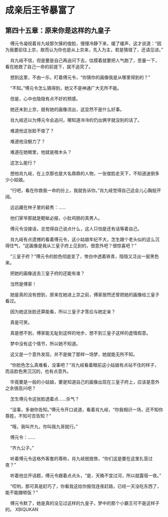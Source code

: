 # 成亲后王爷暴富了 
 ## 第四十五章：原来你是这样的九皇子
     傅元令凝视着肖九岐那欠揍的俊脸，慢慢冷静下来，缓了缓声，这才说道：“因为我要前往上京，故而认为你也是从上京来，先入为主，若是猜错了，还请见谅。”

    肖九岐不信，但是要是自己再追问下去，估摸着就要把人气跑了，思量一下，看在她救了自己一命的前提下，就不追究了。

    想到这里，不由一乐，盯着傅元令，“你猜你的画像我是从哪里得到的？”

    “不知。”傅元令怎么猜得到，她又不是神通广大无所不能。

    但是，心中也隐隐有点不好的预感。

    她还未到上京，就有她的画像流出，这显然不是什么好事。

    肖九岐还以为傅元令会追问，哪知道冷冷的仍出俩字就没别的话了。

    难道他这张脸不俊了？

    难道他没魅力了？

    难道在她眼里，他就是根木头？

    这怎么能行？

    想他肖九岐，在上京那也是大名鼎鼎的人物，一张俊脸走天下，不知道迷倒多少小姑娘。

    “行吧，看在你救我一命的份上，我就告诉你。”肖九岐觉得自己这会儿心胸挺开阔。

    远远藏在林子里的裴秀：……

    他们家爷那就是睚眦必报，小肚鸡肠的真男人。

    傅元令没接话，总觉得自己说点什么，这人只怕是还有话等着自己。

    肖九岐有点遗憾的看着傅元令，这小姑娘年纪不大，怎生跟个老头似的这么沉得住气，“这画像是我从三皇子府上见到的，很意外吧？很惊喜吧？”

    “三皇子府？”傅元令的脸色彻底变了，惨白中透着铁青，隐隐又泛出一层黑色来。

    把她的画像送去三皇子府的还能有谁？

    当然是傅家！

    她是真的没有想到，原来在她进上京之前，傅家居然还曾把她的画像给三皇子看过。

    因为她这张脸还算能看，所以三皇子才答应与她定亲？

    真是可笑。

    真是想不到，傅家能无耻到这样的地步，想不到三皇子这样的虚情假意。

    梦中没有这个情节，所以她不知道。

    这又是一个意外发现，并不是做了那样一场梦，她就能无所不知。

    “你脸色怎么真难看，没事吧？”肖九岐看着眼前这小姑娘有点站不住的样子，而且脸色黑沉沉的，也有点意外。

    毕竟要是一般的小姑娘，要是知道自己的画像出现在三皇子府上，应该是意外之余很高兴吧？

    怎生傅元令这张脸透着点……杀气？

    “没事，多谢你告知。”傅元令开口说道，看着肖九岐，“你我相识一场，还不知你尊姓，不知可否告知？”

    “哦，我叫齐九，你叫我九哥就行。”

    傅元令：……

    “齐九公子。”

    听着傅元令这格外客套的尊称，肖九岐抿抿唇，“你们这是要在这里扎营过夜？”

    听着他岔开话题，傅元令跟着点点头，“是，天晚不宜过河，所以就露宿一夜。”

    “哎哟，那可真是赶巧了，你看我这给你报信连夜赶路，已经一天没吃东西了，能不能蹭顿饭？”

    傅元令默了，她是真的没见过这样的九皇子，梦中的那个小霸王可不是这样子的。 
XBIQUKAN